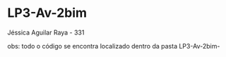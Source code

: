 # LP3-Av-2bim
Jéssica Aguilar Raya - 331


obs: todo o código se encontra localizado dentro da pasta LP3-Av-2bim-
